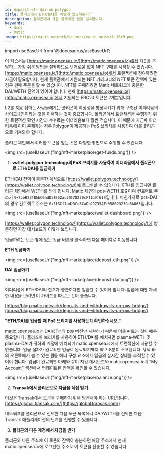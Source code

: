 ```yaml
---
id: deposit-eth-dai-on-polygon
title: 폴리곤에서 ETH/DAI를 어떻게 입금하는가?
description: 폴리곤에서 다음 블록체인 앱을 설치합니다.
keywords:
  - docs
  - matic
image: https://matic.network/banners/matic-network-16x9.png
---
```


import useBaseUrl from '@docusaurus/useBaseUrl';

이 자습서는 [https://matic.opensea.io/](http://matic.opensea.io)에서 자금을 조달하는 가장 쉬운 방법을 설명하므로 번거로움 없이 NFT 구매를 시작할 수 있습니다. [https://matic.opensea.io/](http://matic.opensea.io)에서 트랜잭션에 참여하려면 자금이 필요합니다. 현재 플랫폼에서 지원되는 NFT 카테고리의 NFT 토큰 잔액이 있는 경우 판매 주문을 할 수 있습니다. NFT를 구매하려면 Matic 네트워크에 충분한 DAI/WETH 잔액이 있어야 합니다. 현재 [https://matic.opensea.io/](http://matic.opensea.io)에서 지원되는 ERC20 토큰은 2개뿐입니다.

L2를 처음 접하는 사람들에게는 폴리곤이 확장성을 향상시키기 위해 구축된 이더리움의 사이드체인이라는 것을 이해하는 것이 중요합니다. 폴리곤에서 트랜잭션을 수행하기 위한 트랜잭션 확인 시간과 수수료는 이더리움보다 훨씬 적습니다. 이 때문에 자금이 이더리움에 이미 존재하는 경우 Polygon이 제공하는 PoS 브리지를 사용하여 이를 폴리곤으로 가져와야 합니다.

폴리곤 체인에서 이러한 토큰을 얻는 것은 다양한 방법으로 수행할 수 있습니다.

<img src={useBaseUrl("img/nft-marketplace/get-funds.png")} />

1. **wallet.polygon.technology의 PoS 브리지를 사용하여 이더리움에서 폴리곤으로 ETH/DAI를 입금하기**

  ETH/DAI 잔액이 충분한 계정으로 [https://wallet.polygon.technology/](https://wallet.polygon.technology/)에 로그인할 수 있습니다. ETH를 입금하면 폴리곤 체인에서 WETH를 받게 됩니다. Matic 체인의 pos-WETH 호출이며 컨트랙트 주소가 `0x7ceB23fD6bC0adD59E62ac25578270cFf1b9f619`입니다. 마찬가지로 pos-DAI의 경우 컨트랙트 주소는 `0x8f3Cf7ad23Cd3CaDbD9735AFf958023239c6A063`입니다.

<img src={useBaseUrl("img/nft-marketplace/wallet-dashboard.png")} />

[https://wallet.polygon.technology/](https://wallet.polygon.technology/)에 방문하면 지갑 대시보드가 이렇게 보입니다.

입금하려는 토큰 옆에 있는 입금 버튼을 클릭하면 다음 페이지로 이동합니다.

**ETH 입금하기**

<img src={useBaseUrl("img/nft-marketplace/deposit-eth.png")} />

**DAI 입금하기**

<img src={useBaseUrl("img/nft-marketplace/deposit-dai.png")} />

이더리움에 ETH/DAI의 잔고가 충분하다면 입금할 수 있어야 합니다. 입금에 대한 자세한 내용을 보려면 이 가이드를 따르는 것이 좋습니다.

[https://blog.matic.network/deposits-and-withdrawals-on-pos-bridge/](https://blog.matic.network/deposits-and-withdrawals-on-pos-bridge/)

   **"ETH/DAI를 입금할 때 PoS 브리지를 사용하는지 확인하십시오."**

[matic.opensea.io](http://matic.opensea.io)는 DAI/ETH의 pos 버전만 지원하기 때문에 이를 따르는 것이 매우 중요합니다. 플라즈마 브리지를 사용하여 ETH/DAI를 예치하면 plasma-WETH 및 plasma-DAI가 귀하의 계정에 예치되며 matic.opensea.io에서 트랜잭션에 사용할 수 없습니다. 입금 절차가 완료되면 입금이 완료되기까지 약 7-8분이 소요됩니다. 탐색 바의 오른쪽에서 볼 수 있는 활동 헤더 구성 요소에서 입금의 실시간 상태를 추적할 수 있어야 합니다. 입금이 완료되면 아래와 같이 지갑 대시보드와 matic.opensea.io의 “My Account" 섹션에서 업데이트된 잔액을 확인할 수 있습니다.

<img src={useBaseUrl("img/nft-marketplace/balance.png")} />

2. **Transak에서 폴리곤으로 자금을 직접 받기.**

이것은 Transak에서 토큰을 구매하기 위해 방문해야 하는 URL입니다. [https://global.transak.com/](https://global.transak.com/)

네트워크를 폴리곤으로 선택한 다음 토큰 목록에서 DAI/WETH를 선택한 다음 Transak 애플리케이션의 단계를 진행할 수 있습니다.

3. **폴리곤의 다른 계정에서 자금을 받기**

폴리곤의 다른 주소에 이 토큰의 잔액이 충분하면 해당 주소에서 현재 matic.opensea.io에 로그인한 주소로 이 토큰을 전송할 수 있습니다.

